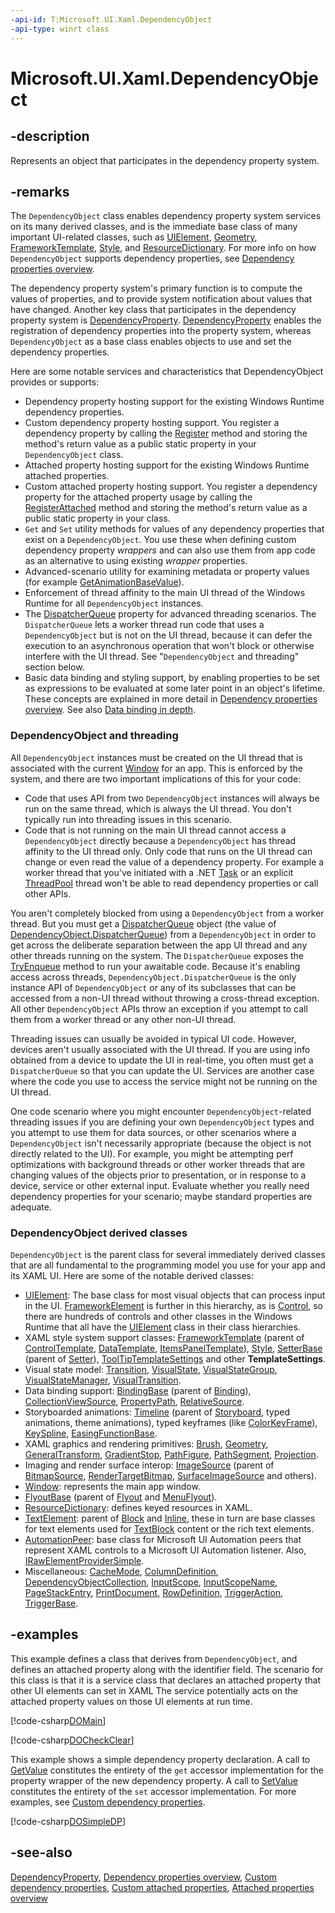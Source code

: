 ```yaml
---
-api-id: T:Microsoft.UI.Xaml.DependencyObject
-api-type: winrt class
---
```


<!-- Class syntax.
public class DependencyObject : Microsoft.UI.Xaml.IDependencyObject, Microsoft.UI.Xaml.IDependencyObject2
-->

# Microsoft.UI.Xaml.DependencyObject

## -description

Represents an object that participates in the dependency property system.

## -remarks

The `DependencyObject` class enables dependency property system services on its many derived classes, and is the immediate base class of many important UI-related classes, such as [UIElement](uielement.md), [Geometry](../microsoft.ui.xaml.media/geometry.md), [FrameworkTemplate](frameworktemplate.md), [Style](style.md), and [ResourceDictionary](resourcedictionary.md). For more info on how `DependencyObject` supports dependency properties, see [Dependency properties overview](/windows/uwp/xaml-platform/dependency-properties-overview).

The dependency property system's primary function is to compute the values of properties, and to provide system notification about values that have changed. Another key class that participates in the dependency property system is [DependencyProperty](dependencyproperty.md). [DependencyProperty](dependencyproperty.md) enables the registration of dependency properties into the property system, whereas `DependencyObject` as a base class enables objects to use and set the dependency properties.

Here are some notable services and characteristics that DependencyObject provides or supports:

+ Dependency property hosting support for the existing Windows Runtime dependency properties.
+ Custom dependency property hosting support. You register a dependency property by calling the [Register](dependencyproperty_register_928563513.md) method and storing the method's return value as a public static property in your `DependencyObject` class.
+ Attached property hosting support for the existing Windows Runtime attached properties.
+ Custom attached property hosting support. You register a dependency property for the attached property usage by calling the [RegisterAttached](dependencyproperty_registerattached_518296660.md) method and storing the method's return value as a public static property in your class.
+ `Get` and `Set` utility methods for values of any dependency properties that exist on a `DependencyObject`. You use these when defining custom dependency property _wrappers_ and can also use them from app code as an alternative to using existing _wrapper_ properties.
+ Advanced-scenario utility for examining metadata or property values (for example [GetAnimationBaseValue](dependencyobject_getanimationbasevalue_1955567622.md)).
+ Enforcement of thread affinity to the main UI thread of the Windows Runtime for all `DependencyObject` instances.
+ The [DispatcherQueue](dependencyobject_dispatcherqueue.md) property for advanced threading scenarios. The `DispatcherQueue` lets a worker thread run code that uses a `DependencyObject` but is not on the UI thread, because it can defer the execution to an asynchronous operation that won't block or otherwise interfere with the UI thread. See "`DependencyObject` and threading" section below.
+ Basic data binding and styling support, by enabling properties to be set as expressions to be evaluated at some later point in an object's lifetime. These concepts are explained in more detail in [Dependency properties overview](/windows/uwp/xaml-platform/dependency-properties-overview). See also [Data binding in depth](/windows/uwp/data-binding/data-binding-in-depth).

### **DependencyObject** and threading

All `DependencyObject` instances must be created on the UI thread that is associated with the current [Window](window.md) for an app. This is enforced by the system, and there are two important implications of this for your code:

+ Code that uses API from two `DependencyObject` instances will always be run on the same thread, which is always the UI thread. You don't typically run into threading issues in this scenario.
+ Code that is not running on the main UI thread cannot access a `DependencyObject` directly because a `DependencyObject` has thread affinity to the UI thread only. Only code that runs on the UI thread can change or even read the value of a dependency property. For example a worker thread that you've initiated with a .NET [Task](/dotnet/api/system.threading.tasks.task) or an explicit [ThreadPool](/uwp/api/windows.system.threading.threadpool) thread won't be able to read dependency properties or call other APIs.

You aren't completely blocked from using a `DependencyObject` from a worker thread. But you must get a [DispatcherQueue](../microsoft.ui.dispatching/dispatcherqueue.md) object (the value of [DependencyObject.DispatcherQueue](dependencyobject_dispatcherqueue.md)) from a `DependencyObject` in order to get across the deliberate separation between the app UI thread and any other threads running on the system. The `DispatcherQueue` exposes the [TryEnqueue](/windows/windows-app-sdk/api/winrt/microsoft.ui.dispatching.dispatcherqueue.tryenqueue) method to run your awaitable code. Because it's enabling access across threads, `DependencyObject.DispatcherQueue` is the only instance API of `DependencyObject` or any of its subclasses that can be accessed from a non-UI thread without throwing a cross-thread exception. All other `DependencyObject` APIs throw an exception if you attempt to call them from a worker thread or any other non-UI thread.

Threading issues can usually be avoided in typical UI code. However, devices aren't usually associated with the UI thread. If you are using info obtained from a device to update the UI in real-time, you often must get a `DispatcherQueue` so that you can update the UI. Services are another case where the code you use to access the service might not be running on the UI thread.

One code scenario where you might encounter `DependencyObject`-related threading issues if you are defining your own `DependencyObject` types and you attempt to use them for data sources, or other scenarios where a `DependencyObject` isn't necessarily appropriate (because the object is not directly related to the UI). For example, you might be attempting perf optimizations with background threads or other worker threads that are changing values of the objects prior to presentation, or in response to a device, service or other external input. Evaluate whether you really need dependency properties for your scenario; maybe standard properties are adequate.

### **DependencyObject** derived classes

`DependencyObject` is the parent class for several immediately derived classes that are all fundamental to the programming model you use for your app and its XAML UI. Here are some of the notable derived classes:

+ [UIElement](uielement.md): The base class for most visual objects that can process input in the UI. [FrameworkElement](frameworkelement.md) is further in this hierarchy, as is [Control](../microsoft.ui.xaml.controls/control.md), so there are hundreds of controls and other classes in the Windows Runtime that all have the [UIElement](uielement.md) class in their class hierarchies.
+ XAML style system support classes: [FrameworkTemplate](frameworktemplate.md) (parent of [ControlTemplate](../microsoft.ui.xaml.controls/controltemplate.md), [DataTemplate](datatemplate.md), [ItemsPanelTemplate](../microsoft.ui.xaml.controls/itemspaneltemplate.md)), [Style](style.md), [SetterBase](setterbase.md) (parent of [Setter](setter.md)), [ToolTipTemplateSettings](../microsoft.ui.xaml.controls.primitives/tooltiptemplatesettings.md) and other **TemplateSettings**.
+ Visual state model: [Transition](../microsoft.ui.xaml.media.animation/transition.md), [VisualState](visualstate.md), [VisualStateGroup](visualstategroup.md), [VisualStateManager](visualstatemanager.md), [VisualTransition](visualtransition.md).
+ Data binding support: [BindingBase](../microsoft.ui.xaml.data/bindingbase.md) (parent of [Binding](../microsoft.ui.xaml.data/binding.md)), [CollectionViewSource](../microsoft.ui.xaml.data/collectionviewsource.md), [PropertyPath](propertypath.md), [RelativeSource](../microsoft.ui.xaml.data/relativesource.md).
+ Storyboarded animations: [Timeline](../microsoft.ui.xaml.media.animation/timeline.md) (parent of [Storyboard](../microsoft.ui.xaml.media.animation/storyboard.md), typed animations, theme animations), typed keyframes (like [ColorKeyFrame](../microsoft.ui.xaml.media.animation/colorkeyframe.md)), [KeySpline](../microsoft.ui.xaml.media.animation/keyspline.md), [EasingFunctionBase](../microsoft.ui.xaml.media.animation/easingfunctionbase.md).
+ XAML graphics and rendering primitives: [Brush](../microsoft.ui.xaml.media/brush.md), [Geometry](../microsoft.ui.xaml.media/geometry.md), [GeneralTransform](../microsoft.ui.xaml.media/generaltransform.md), [GradientStop](../microsoft.ui.xaml.media/gradientstop.md), [PathFigure](../microsoft.ui.xaml.media/pathfigure.md), [PathSegment](../microsoft.ui.xaml.media/pathsegment.md), [Projection](../microsoft.ui.xaml.media/projection.md).
+ Imaging and render surface interop: [ImageSource](../microsoft.ui.xaml.media/imagesource.md) (parent of [BitmapSource](../microsoft.ui.xaml.media.imaging/bitmapsource.md), [RenderTargetBitmap](../microsoft.ui.xaml.media.imaging/rendertargetbitmap.md), [SurfaceImageSource](../microsoft.ui.xaml.media.imaging/surfaceimagesource.md) and others).
+ [Window](window.md): represents the main app window.
+ [FlyoutBase](../microsoft.ui.xaml.controls.primitives/flyoutbase.md) (parent of [Flyout](../microsoft.ui.xaml.controls/flyout.md) and [MenuFlyout](../microsoft.ui.xaml.controls/menuflyout.md)).
+ [ResourceDictionary](resourcedictionary.md): defines keyed resources in XAML.
+ [TextElement](../microsoft.ui.xaml.documents/textelement.md): parent of [Block](../microsoft.ui.xaml.documents/block.md) and [Inline](../microsoft.ui.xaml.documents/inline.md), these in turn are base classes for text elements used for [TextBlock](../microsoft.ui.xaml.controls/textblock.md) content or the rich text elements.
+ [AutomationPeer](../microsoft.ui.xaml.automation.peers/automationpeer.md): base class for Microsoft UI Automation peers that represent XAML controls to a Microsoft UI Automation listener. Also, [IRawElementProviderSimple](../microsoft.ui.xaml.automation.provider/irawelementprovidersimple.md).
+ Miscellaneous: [CacheMode](uielement_cachemode.md), [ColumnDefinition](../microsoft.ui.xaml.controls/columndefinition.md), [DependencyObjectCollection](dependencyobjectcollection.md), [InputScope](../microsoft.ui.xaml.input/inputscope.md), [InputScopeName](../microsoft.ui.xaml.input/inputscopename.md), [PageStackEntry](../microsoft.ui.xaml.navigation/pagestackentry.md), [PrintDocument](../microsoft.ui.xaml.printing/printdocument.md), [RowDefinition](../microsoft.ui.xaml.controls/rowdefinition.md),  [TriggerAction](triggeraction.md), [TriggerBase](triggerbase.md).

## -examples

This example defines a class that derives from `DependencyObject`, and defines an attached property along with the identifier field. The scenario for this class is that it is a service class that declares an attached property that other UI elements can set in XAML The service potentially acts on the attached property values on those UI elements at run time.

[!code-csharp[DOMain](../microsoft.ui.xaml/code/DOandDPExamples/csharp/Class1.cs#SnippetDOMain)]

[!code-csharp[DOCheckClear](../microsoft.ui.xaml/code/DOandDPExamples/csharp/Class1.cs#SnippetDOCheckClear)]

This example shows a simple dependency property declaration. A call to [GetValue](dependencyobject_getvalue_229640130.md) constitutes the entirety of the `get` accessor implementation for the property wrapper of the new dependency property. A call to [SetValue](dependencyobject_setvalue_1212521140.md) constitutes the entirety of the `set` accessor implementation. For more examples, see [Custom dependency properties](/windows/uwp/xaml-platform/custom-dependency-properties).

[!code-csharp[DOSimpleDP](../microsoft.ui.xaml/code/DOandDPExamples/csharp/Class1.cs#DOSimpleDP)]

## -see-also

[DependencyProperty](dependencyproperty.md), [Dependency properties overview](/windows/uwp/xaml-platform/dependency-properties-overview), [Custom dependency properties](/windows/uwp/xaml-platform/custom-dependency-properties), [Custom attached properties](/windows/uwp/xaml-platform/custom-attached-properties), [Attached properties overview](/windows/uwp/xaml-platform/attached-properties-overview)
